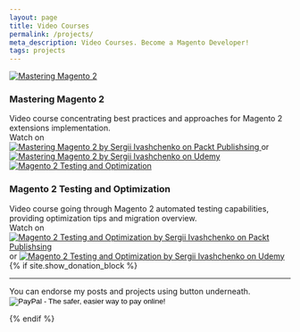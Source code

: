```yaml
---
layout: page
title: Video Courses
permalink: /projects/
meta_description: Video Courses. Become a Magento Developer!
tags: projects
---
```


<div class="project-container clearfix">
    <div class="project-thumb-block">
        <a href="//www.packtpub.com/web-development/mastering-magento-2-video">
            <img src="{{ site.url }}/images/mastering-magento-2.jpg" alt="Mastering Magento 2" class="project-thumb"/>
        </a>
    </div>
    <div class="project-description-block">
        <h3 class="project-name">Mastering Magento 2</h3>
        <div class="project-description">
            Video course concentrating best practices and approaches for Magento 2 extensions implementation.
        </div>
        <div class="project-link">Watch on <a href="//www.packtpub.com/application-development/mastering-magento-2-video" class="link-icon">
            <img src="{{ site.url }}/images/packt.svg" title="Mastering Magento 2 by Sergii Ivashchenko on Packt Publishsing"/>
            </a> or <a href="//www.udemy.com/mastering-magento-2" class="link-icon">
                <img src="{{ site.url }}/images/udemy.svg" title="Mastering Magento 2 by Sergii Ivashchenko on Udemy"/>
            </a>
        </div>
    </div>
</div>
<div class="project-container clearfix">
    <div class="project-thumb-block">
        <a href="//www.packtpub.com/application-development/magento-2-testing-and-optimization-video">
            <img src="{{ site.url }}/images/magento2-testing-and-optimization-video.jpg" alt="Magento 2 Testing and Optimization" class="project-thumb"/>
        </a>
    </div>
    <div class="project-description-block">
        <h3 class="project-name">Magento 2 Testing and Optimization</h3>
        <div class="project-description">
            Video course going through Magento 2 automated testing capabilities, providing optimization tips and migration overview.
        </div>
        <div class="project-link">Watch on <a href="//www.packtpub.com/application-development/magento-2-testing-and-optimization-video" class="link-icon">
            <img src="{{ site.url }}/images/packt.svg" title="Magento 2 Testing and Optimization by Sergii Ivashchenko on Packt Publishsing"/>
        </a> or <a href="//www.udemy.com/magento-2-testing-and-optimization" class="link-icon">
            <img src="{{ site.url }}/images/udemy.svg" title="Magento 2 Testing and Optimization by Sergii Ivashchenko on Udemy"/>
        </a>
        </div>
    </div>
</div>
{% if site.show_donation_block %}
<hr/>
You can endorse my posts and projects using button underneath.
<form action="https://www.paypal.com/cgi-bin/webscr" method="post" target="_top">
<input type="hidden" name="cmd" value="_s-xclick">
<input type="hidden" name="hosted_button_id" value="22PRKX7R383WA">
<input type="image" src="https://www.paypalobjects.com/en_US/i/btn/btn_donate_LG.gif" border="0" name="submit" alt="PayPal - The safer, easier way to pay online!">
<img alt="" border="0" src="https://www.paypalobjects.com/en_US/i/scr/pixel.gif" width="1" height="1">
</form>
{% endif %}
